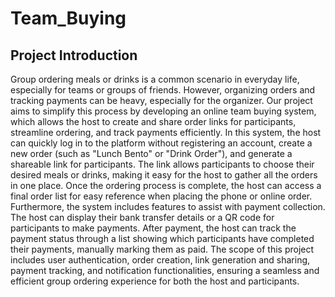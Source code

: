 # Team_Buying
## Project Introduction
Group ordering meals or drinks is a common scenario in everyday life, especially for teams or groups of friends. However, organizing orders and tracking payments can be heavy, especially for the organizer. Our project aims to simplify this process by developing an online team buying system, which allows the host to create and share order links for participants, streamline ordering, and track payments efficiently.
In this system, the host can quickly log in to the platform without registering an account, create a new order (such as "Lunch Bento" or "Drink Order"), and generate a shareable link for participants. The link allows participants to choose their desired meals or drinks, making it easy for the host to gather all the orders in one place. Once the ordering process is complete, the host can access a final order list for easy reference when placing the phone or online order.
Furthermore, the system includes features to assist with payment collection. The host can display their bank transfer details or a QR code for participants to make payments. After payment, the host can track the payment status through a list showing which participants have completed their payments, manually marking them as paid.
The scope of this project includes user authentication, order creation, link generation and sharing, payment tracking, and notification functionalities, ensuring a seamless and efficient group ordering experience for both the host and participants.


